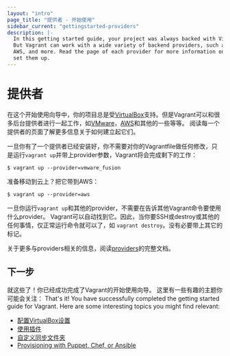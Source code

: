 ```yaml
---
layout: "intro"
page_title: "提供者 - 开始使用"
sidebar_current: "gettingstarted-providers"
description: |-
  In this getting started guide, your project was always backed with VirtualBox.
  But Vagrant can work with a wide variety of backend providers, such as VMware,
  AWS, and more. Read the page of each provider for more information on how to
  set them up.
---
```


# 提供者

在这个开始使用向导中，你的项目总是受[VirtualBox](https://www.virtualbox.org)支持。但是Vagrant可以和很多后台提供者进行一起工作，如[VMware](/docs/vmware/)，[AWS](https://github.com/mitchellh/vagrant-aws)和其他的一些等等。
阅读每一个提供者的页面了解更多信息关于如何建立起它们。

一旦你有了一个提供者已经安装好，你不需要对你的Vagrantfile做任何修改，只是运行`vagrant up`并带上provider参数，Vagrant将会完成剩下的工作：

```
$ vagrant up --provider=vmware_fusion
```

准备移动到云上？把它带到AWS：

```
$ vagrant up --provider=aws
```

一旦你运行`vagrant up`和其他的provider，不需要在告诉其他Vagrant命令要使用什么provider。
Vagrant可以自动找到它。因此，当你要SSH或destroy或其他的任何事情，仅正常运行命令就可以了，如 `vagrant destroy`。没有必要带上其它的标记。

关于更多与providers相关的信息，阅读[providers](/docs/providers/)的完整文档。

## 下一步

就这些了！你已经成功完成了Vagrant的开始使用向导。
这里有一些有趣的主题你可能会关注：
That's it! You have successfully completed the getting started guide for Vagrant.
Here are some interesting topics you might find relevant:

- [配置VirtualBox设置](/docs/virtualbox/)
- [使用插件](/docs/plugins/)
- [自定义同步文件夹](/docs/synced-folders/)
- [Provisioning with Puppet, Chef, or Ansible](/docs/provisioning/)

